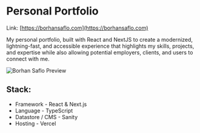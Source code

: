 # Personal Portfolio

Link: [https://borhansaflo.com](https://borhansaflo.com)

My personal portfolio, built with React and NextJS to create a modernized, lightning-fast, and accessible experience that highlights my skills, projects, and expertise while also allowing potential employers, clients, and users to connect with me.

![Borhan Saflo Preview](https://user-images.githubusercontent.com/60056206/186060827-b005c11d-18c1-4053-8437-2a20449b2de3.png)

## Stack:

- Framework - React & Next.js
- Language - TypeScript
- Datastore / CMS - Sanity
- Hosting - Vercel
